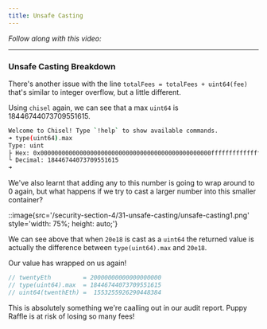 ```yaml
---
title: Unsafe Casting
---
```


_Follow along with this video:_

---

### Unsafe Casting Breakdown

There's another issue with the line `totalFees = totalFees + uint64(fee)` that's similar to integer overflow, but a little different.

Using `chisel` again, we can see that a max `uint64` is 18446744073709551615.

```bash
Welcome to Chisel! Type `!help` to show available commands.
➜ type(uint64).max
Type: uint
├ Hex: 0x000000000000000000000000000000000000000000000000ffffffffffffffff
└ Decimal: 18446744073709551615
➜
```

We've also learnt that adding any to this number is going to wrap around to 0 again, but what happens if we try to cast a larger number into this smaller container?

::image{src='/security-section-4/31-unsafe-casting/unsafe-casting1.png' style='width: 75%; height: auto;'}

We can see above that when `20e18` is cast as a `uint64` the returned value is actually the difference between `type(uint64).max` and `20e18`.

Our value has wrapped on us again!

```js
// twentyEth         = 20000000000000000000
// type(uint64).max  = 18446744073709551615
// uint64(twenthEth) =  1553255926290448384
```

This is absolutely something we're caalling out in our audit report. Puppy Raffle is at risk of losing so many fees!
